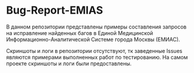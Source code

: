 # Bug-Report-EMIAS
В данном репозитории представлены примеры составления запросов на исправление найденных багов в Единой Медицинской Информационно-Аналитической Системе города Москвы (ЕМИАС).

Скриншоты и логи в репозитории отсутствуют, тк заведенные Issues являются примерами выполненных работ по тестированию.
На самом проекте скриншоты и логи были предоставлены.
